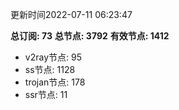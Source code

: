 更新时间2022-07-11 06:23:47

**总订阅: 73**
**总节点: 3792**
**有效节点: 1412**
- v2ray节点: 95
- ss节点: 1128
- trojan节点: 178
- ssr节点: 11
